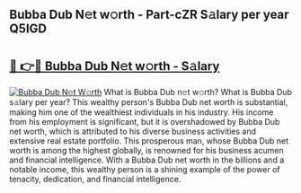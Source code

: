 ## Bubba Dub N𝚎t w𝚘rth - Part-cZR S𝚊lary per year Q5IGD

# <h2><a href="http://gc1j4b2.nevu.top/?p=Bubba+Dub">🔗 👉🔴 Bubba Dub N𝚎t w𝚘rth - S𝚊lary</a></h2>

[![Bubba Dub N𝚎t W𝚘rth](https://i.imgur.com/Oavwk0R.jpeg)](http://gc1j4b2.nevu.top/?p=Bubba+Dub)
What is Bubba Dub n𝚎t w𝚘rth? What is Bubba Dub s𝚊lary per year?
This wealthy person's Bubba Dub net worth is substantial, making him one of the wealthiest individuals in his industry. His income from his employment is significant, but it is overshadowed by Bubba Dub net worth, which is attributed to his diverse business activities and extensive real estate portfolio. This prosperous man, whose Bubba Dub net worth is among the highest globally, is renowned for his business acumen and financial intelligence. With a Bubba Dub net worth in the billions and a notable income, this wealthy person is a shining example of the power of tenacity, dedication, and financial intelligence.
